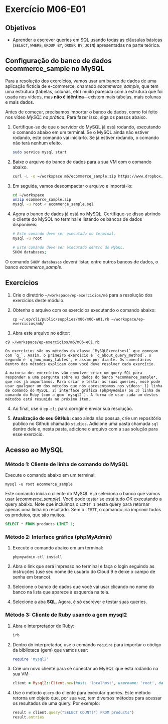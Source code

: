 Exercício M06-E01
=================

Objetivos
---------

- Aprender a escrever queries em SQL usando todas as cláusulas básicas (`SELECT`, `WHERE`, `GROUP BY`, `ORDER BY`, `JOIN`) apresentadas na parte teórica.

Configuração do banco de dados ecommerce\_sample no MySQL
----------------------------------------------------------

Para a resolução dos exercícios, vamos usar um banco de dados de uma aplicação fictícia de e-commerce, chamado _ecommerce\_sample_, que tem uma estrutura (tabelas, colunas, etc) muito parecida com a estrutura que foi usada nos vídeos, mas **não é idêntica**—existem mais tabelas, mais colunas e mais dados.

Antes de começar, precisamos importar o banco de dados, como foi feito nos vídeo *MySQL na prática*. Para fazer isso, siga os passos abaixo.

1. Certifique-se de que o servidor do MySQL já está rodando, executando o comando abaixo em um terminal. Se o MySQL ainda não estiver rodando, este comando vai iniciá-lo. Se já estiver rodando, o comando não terá nenhum efeito.

    ```bash
    sudo service mysql start
    ```

2. Baixe o arquivo do banco de dados para a sua VM com o comando abaixo.

    ```bash
    curl -L -o ~/workspace m6/ecommerce_sample.zip https://www.dropbox.com/s/cmre6lr7keqs97b/ecommerce_sample.zip?dl=1
    ```

3. Em seguida, vamos descompactar o arquivo e importá-lo:

    ```bash
    cd ~/workspace
    unzip ecommerce_sample.zip
    mysql -u root < ecommerce_sample.sql
    ```

4. Agora o banco de dados já está no MySQL. Certifique-se disso abrindo o cliente do MySQL no terminal e listando os bancos de dados disponíveis:

    ```bash
    # Este comando deve ser executado no terminal.
    mysql -u root

    # Este comando deve ser executado dentro do MySQL.
    SHOW databases;
    ```

  O comando `SHOW databases` deverá listar, entre outros bancos de dados, o banco *ecommerce_sample*.

Exercícios
----------------------------------------------------------

1. Crie o diretório `~/workspace/ep-exercicios/m6` para a resolução dos exercícios deste módulo.

2. Obtenha o arquivo com os exercícios executando o comando abaixo:

    ```
    cp ~/.ep/cli/public/supplies/m06/m06-e01.rb ~/workspace/ep-exercicios/m6/
    ```

3. Abra este arquivo no editor:
  ```
  c9 ~/workspace/ep-exercicios/m6/m06-e01.rb
  ```

    Os exercícios são os métodos da classe `MySQLExercises1` que começam com `q_`. Assim, o primeiro exercício é `q_about_query_method`, o segundo é `q_how_many_tables`, e assim por diante. Os comentários dentro dos métodos explicam como você deve resolver cada exercício.

    A maioria dos exercícios vão envolver criar um query SQL para responder a uma pergunta sobre os dados do banco *ecommerce_sample*, que nós já importamos. Para criar e testar as suas queries, você pode usar qualquer um dos métodos que nós apresentamos nos vídeos: 1) linha de comando do MySQL, 2) interface gráfica (phpMyAdmin) ou 3) linha de comando do Ruby (com a gem `mysql2`). A forma de usar cada um destes métodos está resumida no próximo item.

4. Ao final, use o `ep-cli` para corrigir e enviar sua resolução.

5. **Atualização do seu GitHub:** caso ainda não possua, crie um repositório público no Github chamado `studies`. Adicione uma pasta chamada `sql` dentro dele e, nesta pasta, adicione o arquivo com a sua solução para esse exercício.

Acesso ao MySQL
----------------------------------------------------------

### Método 1: Cliente de linha de comando do MySQL

Execute o comando abaixo em um terminal:

```
mysql -u root ecommerce_sample
```

Este comando inicia o cliente do MySQL e já seleciona o banco que vamos usar (*ecommerce_sample*). Você pode testar se está tudo OK executando a query abaixo. Note que incluímos o `LIMIT 1` nesta query para retornar apenas uma linha no resultado. Sem o `LIMIT`, o comando iria imprimir todos os produtos, que são muitos.

```sql
SELECT * FROM products LIMIT 1;
```

### Método 2: Interface gráfica (phpMyAdmin)


1. Execute o comando abaixo em um terminal:

    ```
    phpmyadmin-ctl install
    ```

2. Abra o link que será impresso no terminal e faça o login seguindo as instruções (use seu nome de usuário do Cloud 9 e deixe o campo de senha em branco).

3. Selecione o banco de dados que você vai usar clicando no nome do banco na lista que aparece à esquerda na tela.

4. Selecione a aba **SQL**. Agora, é só escrever e testar suas queries.

### Método 3: Cliente de Ruby usando a gem mysql2

1. Abra o interpretador de Ruby:

    ```bash
    irb
    ```

2. Dentro do interpretador, use o comando `require` para importar o código da biblioteca (gem) que vamos usar:

    ```ruby
    require 'mysql2'
    ```

3. Crie um novo cliente para se conectar ao MySQL que está rodando na sua VM:

    ```ruby
    client = Mysql2::Client.new(host: 'localhost', username: 'root', database: 'ecommerce_sample')
    ```

4. Use o método `query` do cliente para executar queries. Este método retorna um objeto que, por sua vez, tem diversos métodos para acessar os resultados de uma query. Por exemplo:

    ```ruby
    result = client.query("SELECT COUNT(*) FROM products")
    result.entries
    ```
